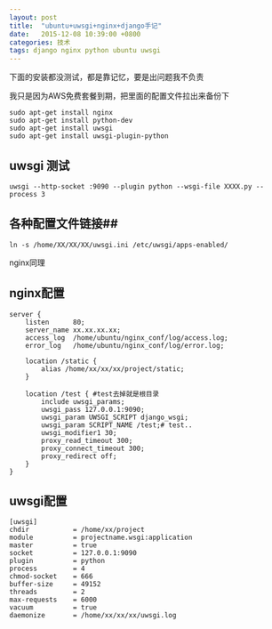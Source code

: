 ```yaml
---
layout: post
title:  "ubuntu+uwsgi+nginx+django手记"
date:   2015-12-08 10:39:00 +0800
categories: 技术
tags: django nginx python ubuntu uwsgi
---
```

下面的安装都没测试，都是靠记忆，要是出问题我不负责

我只是因为AWS免费套餐到期，把里面的配置文件拉出来备份下


    sudo apt-get install nginx
    sudo apt-get install python-dev
    sudo apt-get install uwsgi
    sudo apt-get install uwsgi-plugin-python

## uwsgi 测试

    uwsgi --http-socket :9090 --plugin python --wsgi-file XXXX.py --process 3

## 各种配置文件链接##

    ln -s /home/XX/XX/XX/uwsgi.ini /etc/uwsgi/apps-enabled/
nginx同理

## nginx配置

    server {
        listen      80;
        server_name xx.xx.xx.xx;
        access_log  /home/ubuntu/nginx_conf/log/access.log;
        error_log   /home/ubuntu/nginx_conf/log/error.log;

        location /static {
            alias /home/xx/xx/xx/project/static;
        }

        location /test { #test去掉就是根目录
            include uwsgi_params;
            uwsgi_pass 127.0.0.1:9090;
            uwsgi_param UWSGI_SCRIPT django_wsgi;
            uwsgi_param SCRIPT_NAME /test;# test..
            uwsgi_modifier1 30;
            proxy_read_timeout 300;
            proxy_connect_timeout 300;
            proxy_redirect off;
        }
    }


## uwsgi配置

    [uwsgi]
    chdir           = /home/xx/project
    module          = projectname.wsgi:application
    master          = true
    socket          = 127.0.0.1:9090
    plugin          = python
    process         = 4
    chmod-socket    = 666
    buffer-size     = 49152
    threads         = 2
    max-requests    = 6000
    vacuum          = true
    daemonize       = /home/xx/xx/xx/uwsgi.log
 
